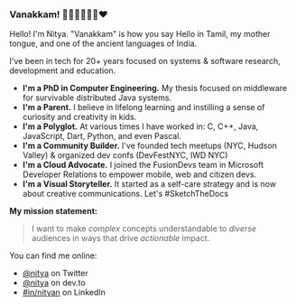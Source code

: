 ### Vanakkam! 👋🏽👩🏽‍💻🔥♥️

Hello! I'm Nitya. 
"Vanakkam" is how you say Hello in Tamil, my mother tongue, and one of the ancient languages of India.

I've been in tech for 20+ years focused on systems & software research, development and education.

 * **I'm a PhD in Computer Engineering.** My thesis focused on middleware for survivable distributed Java systems.
 * **I'm a Parent.** I believe in lifelong learning and instilling a sense of curiosity and creativity in kids.
 * **I'm a Polyglot.** At various times I have worked in: C, C++, Java, JavaScript, Dart, Python, and even Pascal.
 * **I'm a Community Builder.** I've founded tech meetups (NYC, Hudson Valley) & organized dev confs (DevFestNYC, IWD NYC)
 * **I'm a Cloud Advocate.** I joined the FusionDevs team in Microsoft Developer Relations to empower mobile, web and citizen devs.
 * **I'm a Visual Storyteller.** It started as a self-care strategy and is now about creative communications. Let's #SketchTheDocs 

**My mission statement:** 
> I want to make _complex_ concepts understandable to _diverse_ audiences in ways that drive _actionable_ impact.

You can find me online:
 - [@nitya](https://www.twitter.com/nitya) on Twitter
 - [@nitya](https://dev.to/nitya) on dev.to
 - [#in/nityan](https://www.linkedin.com/in/nityan) on LinkedIn


<!--
**nitya/nitya** is a ✨ _special_ ✨ repository because its `README.md` (this file) appears on your GitHub profile.

Here are some ideas to get you started:

- 🔭 I’m currently working on ...
- 🌱 I’m currently learning ...
- 👯 I’m looking to collaborate on ...
- 🤔 I’m looking for help with ...
- 💬 Ask me about ...
- 📫 How to reach me: ...
- 😄 Pronouns: ...
- ⚡ Fun fact: ...
-->
